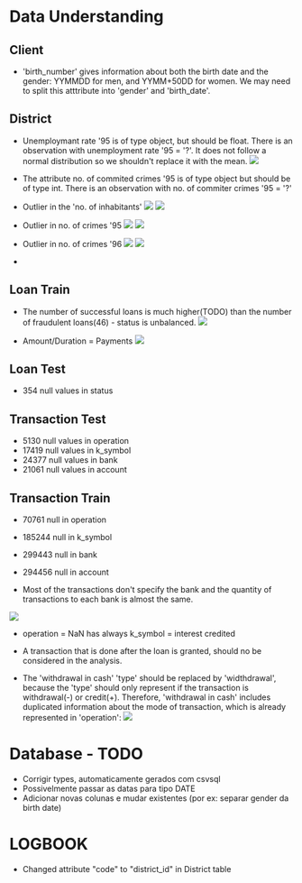 # Data Understanding

## Client
- 'birth_number' gives information about both the birth date and the gender: YYMMDD for men, and YYMM+50DD for women. 
We may need to split this atttribute into 'gender' and 'birth_date'.

## District
- Unemploymant rate '95 is of type object, but should be float. There is an observation with unemployment rate '95 = '?'. It does not follow a normal distribution so we shouldn't replace it with the mean.
![](../images/unemploymant_rate_95_qqplot.jpg)

- The attribute no. of commited crimes '95 is of type object but should be of type int. There is an observation with no. of commiter crimes '95 = '?' 

- Outlier in the 'no. of inhabitants'
![](../images/inhabitants_no.png)
![](../images/inhabitants_no_boxplot.png)

- Outlier in no. of crimes '95
![](../images/crimes_95.jpg)
![](../images/crimes_95_boxplot.jpg)

- Outlier in no. of crimes '96
![](../images/crimes_96.jpg)
![](../images/crimes_96_boxplot.jpg)

- 

## Loan Train
- The number of successful loans is much higher(TODO) than the number of fraudulent loans(46) - status is unbalanced.
![](../images/loan_train_status.jpg)

- Amount/Duration = Payments
![](../images/amount_payments_duration.jpg)

## Loan Test
- 354 null values in status

## Transaction Test
- 5130 null values in operation
- 17419 null values in k_symbol
- 24377 null values in bank
- 21061 null values in account

## Transaction Train
- 70761 null in operation
- 185244 null in k_symbol
- 299443 null in bank
- 294456 null in account

- Most of the transactions don't specify the bank and the quantity of transactions to each bank is almost the same.

![](../images/trans_train_bank.jpg)

- operation = NaN has always k_symbol = interest credited

- A transaction that is done after the loan is granted, should no be considered in the analysis.

- The 'withdrawal in cash' 'type' should be replaced by 'widthdrawal', because the 'type' should only represent if the transaction is withdrawal(-) or credit(+). Therefore, 'withdrawal in cash' includes duplicated information about the mode of transaction, which is already represented in 'operation':
![](../images/transaction_type.png)


# Database - TODO
- Corrigir types, automaticamente gerados com csvsql
- Possivelmente passar as datas para tipo DATE
- Adicionar novas colunas e mudar existentes (por ex: separar gender da birth date)

# LOGBOOK

- Changed attribute "code" to "district_id" in District table